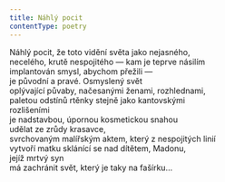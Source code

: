 ```yaml
---
title: Náhlý pocit
contentType: poetry
---
```


<section>

Náhlý pocit, že toto vidění světa jako nejasného,  
necelého, krutě nespojitého — kam je teprve násilím  
implantován smysl, abychom přežili —  
je původní a pravé. Osmyslený svět  
oplývající půvaby, načesanými ženami, rozhlednami,  
paletou odstínů rtěnky stejně jako kantovskými  
rozlišeními  
je nadstavbou, úpornou kosmetickou snahou  
udělat ze zrůdy krasavce,  
svrchovaným malířským aktem, který z nespojitých linií  
vytvoří matku sklánící se nad dítětem, Madonu,  
jejíž mrtvý syn  
má zachránit svět, který je taky na fašírku…

</section>

